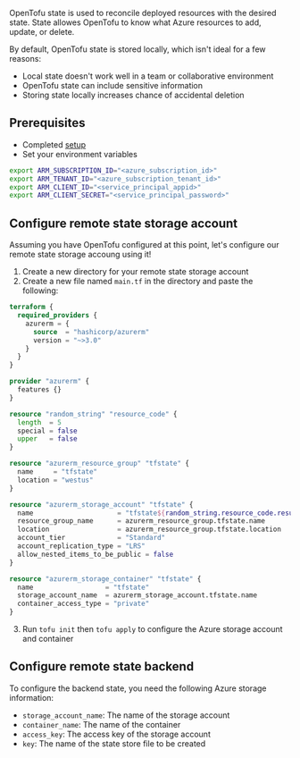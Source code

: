 OpenTofu state is used to reconcile deployed resources with the desired state. State allowes OpenTofu to know what Azure resources to add, update, or delete.

By default, OpenTofu state is stored locally, which isn't ideal for a few reasons:

- Local state doesn't work well in a team or collaborative environment
- OpenTofu state can include sensitive information
- Storing state locally increases chance of accidental deletion

## Prerequisites

- Completed [setup](../setup/README.md)
- Set your environment variables

```bash
export ARM_SUBSCRIPTION_ID="<azure_subscription_id>"
export ARM_TENANT_ID="<azure_subscription_tenant_id>"
export ARM_CLIENT_ID="<service_principal_appid>"
export ARM_CLIENT_SECRET="<service_principal_password>"
```

## Configure remote state storage account

Assuming you have OpenTofu configured at this point, let's configure our remote state storage accoung using it!

1. Create a new directory for your remote state storage account
2. Create a new file named `main.tf` in the directory and paste the following:

```terraform
terraform {
  required_providers {
    azurerm = {
      source  = "hashicorp/azurerm"
      version = "~>3.0"
    }
  }
}

provider "azurerm" {
  features {}
}

resource "random_string" "resource_code" {
  length  = 5
  special = false
  upper   = false
}

resource "azurerm_resource_group" "tfstate" {
  name     = "tfstate"
  location = "westus"
}

resource "azurerm_storage_account" "tfstate" {
  name                     = "tfstate${random_string.resource_code.result}"
  resource_group_name      = azurerm_resource_group.tfstate.name
  location                 = azurerm_resource_group.tfstate.location
  account_tier             = "Standard"
  account_replication_type = "LRS"
  allow_nested_items_to_be_public = false
}

resource "azurerm_storage_container" "tfstate" {
  name                  = "tfstate"
  storage_account_name  = azurerm_storage_account.tfstate.name
  container_access_type = "private"
}
```

3. Run `tofu init` then `tofu apply` to configure the Azure storage account and container

## Configure remote state backend

To configure the backend state, you need the following Azure storage information:

- `storage_account_name`: The name of the storage account
- `container_name`: The name of the container
- `access_key`: The access key of the storage account
- `key`: The name of the state store file to be created
